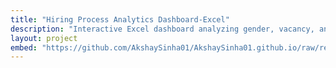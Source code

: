 ```yaml
---
title: "Hiring Process Analytics Dashboard-Excel"
description: "Interactive Excel dashboard analyzing gender, vacancy, and salary insights in the hiring process."
layout: project
embed: "https://github.com/AkshaySinha01/AkshaySinha01.github.io/raw/refs/heads/main/assets/files/Hiring%20Process%20Analytics_Dashboard.xlsx"
---
```

